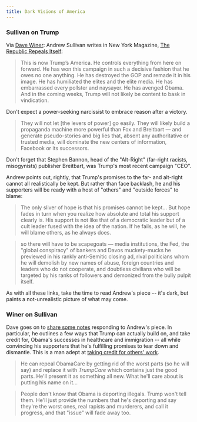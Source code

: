```yaml
---
title: Dark Visions of America
---
```


### Sullivan on Trump

Via [Dave Winer](http://scripting.com): Andrew Sullivan writes in New York Magazine, [The Republic Repeals Itself](http://nymag.com/daily/intelligencer/2016/11/andrew-sullivan-president-trump-and-the-end-of-the-republic.html):

> This is now Trump’s America. He controls everything from here on forward. He has won this campaign in such a decisive fashion that he owes no one anything. He has destroyed the GOP and remade it in his image. He has humiliated the elites and the elite media. He has embarrassed every pollster and naysayer. He has avenged Obama. And in the coming weeks, Trump will not likely be content to bask in vindication.

Don't expect a power-seeking narcissist to embrace reason after a victory.

> They will not let [the levers of power] go easily. They will likely build a propaganda machine more powerful than Fox and Breitbart — and generate pseudo-stories and big lies that, absent any authoritative or trusted media, will dominate the new centers of information, Facebook or its successors.

Don't forget that Stephen Bannon, head of the "Alt-Right" (far-right racists, misogynists) publisher Breitbart, was Trump's most recent campaign "CEO".

Andrew points out, rightly, that Trump's promises to the far- and alt-right cannot all realistically be kept. But rather than face backlash, he and his supporters will be ready with a host of "others" and "outside forces" to blame:

> The only sliver of hope is that his promises cannot be kept... But hope fades in turn when you realize how absolute and total his support clearly is. His support is not like that of a democratic leader but of a cult leader fused with the idea of the nation. If he fails, as he will, he will blame others, as he always does.

> so there will have to be scapegoats — media institutions, the Fed, the "global conspiracy" of bankers and Davos muckety-mucks he previewed in his rankly anti-Semitic closing ad, rival politicians whom he will demolish by new names of abuse, foreign countries and leaders who do not cooperate, and doubtless civilians who will be targeted by his ranks of followers and demonized from the bully pulpit itself.

As with all these links, take the time to read Andrew's piece -- it's dark, but paints a not-unrealistic picture of what may come.

### Winer on Sullivan

Dave goes on to [share some notes](http://scripting.com/2016/11/10/commentsOnSullivansPiece.html) responding to Andrew's piece. In particular, he outlines a few ways that Trump can actually build on, and take credit for, Obama's successes in healthcare and immigration -- all while convincing his supporters that he's fulfilling promises to tear down and dismantle. This is a man adept at [taking credit for others' work](https://www.washingtonpost.com/politics/how-donald-trump-retooled-his-charity-to-spend-other-peoples-money/2016/09/10/da8cce64-75df-11e6-8149-b8d05321db62_story.html).

> He can repeal ObamaCare by getting rid of the worst parts (so he will say) and replace it with *TrumpCare* which contains just the good parts. He'll present it as something all new. What he'll care about is putting his name on it...

> People don't know that Obama is deporting illegals. Trump won't tell them. He'll just provide the numbers that he's deporting and say they're the worst ones, real rapists and murderers, and call it progress, and that "issue" will fade away too.
